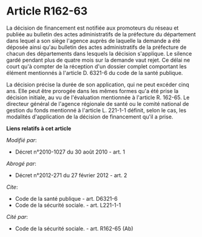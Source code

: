 # Article R162-63

La décision de financement est notifiée aux promoteurs du réseau et publiée au bulletin des actes administratifs de la
préfecture du département dans lequel a son siège l'agence auprès de laquelle la demande a été déposée ainsi qu'au bulletin
des actes administratifs de la préfecture de chacun des départements dans lesquels la décision s'applique. Le silence gardé
pendant plus de quatre mois sur la demande vaut rejet. Ce délai ne court qu'à compter de la réception d'un dossier complet
comportant les élément mentionnés à l'article D. 6321-6 du code de la santé publique. 

La décision précise la durée de son application, qui ne peut excéder cinq ans. Elle peut être prorogée dans les mêmes formes
qu'a été prise la décision initiale, au vu de l'évaluation mentionnée à l'article R. 162-65. Le directeur général de l'agence
régionale de santé ou le comité national de gestion du fonds mentionné à l'article L. 221-1-1 définit, selon le cas, les
modalités d'application de la décision de financement qu'il a prise.

**Liens relatifs à cet article**

_Modifié par_:

  - Décret n°2010-1027 du 30 août 2010 - art. 1

_Abrogé par_:

  - Décret n°2012-271 du 27 février 2012 - art. 2

_Cite_:

  - Code de la santé publique - art. D6321-6
  - Code de la sécurité sociale. - art. L221-1-1

_Cité par_:

  - Code de la sécurité sociale. - art. R162-65 (Ab)
